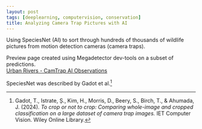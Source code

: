 ```yaml
---
layout: post
tags: [deeplearning, computervision, conservation]
title: Analyzing Camera Trap Pictures with AI
---
```


<p>Using SpeciesNet (AI) to sort through hundreds of thousands of wildlife pictures from motion detection cameras (camera traps).</p>

Preview page created using Megadetector dev-tools on a subset of predictions.  
<a href="https://morescode-pm.github.io/urbanrivers-speciesnet-preview/">Urban Rivers - CamTrap AI Observations</a>  


SpeciesNet was described by Gadot et al.[^1]

[^1]: Gadot, T., Istrate, Ș., Kim, H., Morris, D., Beery, S., Birch, T., & Ahumada, J. (2024). *To crop or not to crop: Comparing whole-image and cropped classification on a large dataset of camera trap images.* IET Computer Vision. Wiley Online Library.
